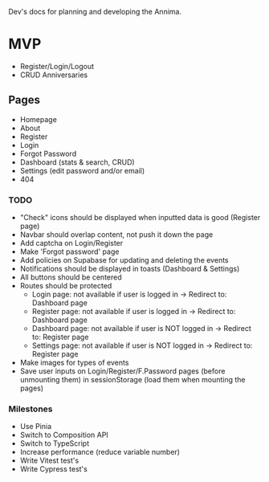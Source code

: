 Dev's docs for planning and developing the Annima.

# MVP

- Register/Login/Logout
- CRUD Anniversaries

## Pages

- Homepage
- About
- Register
- Login
- Forgot Password
- Dashboard (stats & search, CRUD)
- Settings (edit password and/or email)
- 404

### TODO

- "Check" icons should be displayed when inputted data is good (Register page)
- Navbar should overlap content, not push it down the page
- Add captcha on Login/Register
- Make 'Forgot password' page
- Add policies on Supabase for updating and deleting the events
- Notifications should be displayed in toasts (Dashboard & Settings)
- All buttons should be centered
- Routes should be protected
  - Login page: not available if user is logged in -> Redirect to: Dashboard page
  - Register page: not available if user is logged in -> Redirect to: Dashboard page
  - Dashboard page: not available if user is NOT logged in -> Redirect to: Register page
  - Settings page: not available if user is NOT logged in -> Redirect to: Register page
- Make images for types of events
- Save user inputs on Login/Register/F.Password pages (before unmounting them) in sessionStorage (load them when mounting the pages)

### Milestones

- Use Pinia
- Switch to Composition API
- Switch to TypeScript
- Increase performance (reduce variable number)
- Write Vitest test's
- Write Cypress test's
